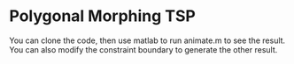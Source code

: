 # Polygonal Morphing TSP
You can clone the code, then use matlab to run animate.m to see the result.
You can also modify the constraint boundary to generate the other result.
